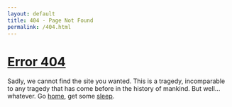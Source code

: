 ```yaml
---
layout: default
title: 404 - Page Not Found
permalink: /404.html
---
```

# [Error 404](https://en.wikipedia.org/wiki/HTTP_404)
Sadly, we cannot find the site you wanted. This is a tragedy, incomparable to any tragedy that has come before in the history of mankind. But well... whatever. Go [home](/), get some [sleep](https://www.youtube.com/watch?v=dQw4w9WgXcQ).
